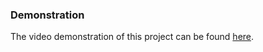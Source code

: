 ### Demonstration

The video demonstration of this project can be found [here](https://drive.google.com/drive/folders/1_WaVgxhV1kQqCMV87a6t7xllnd1TqK8C?usp=sharing).

